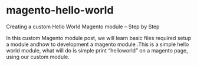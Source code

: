 # magento-hello-world
Creating a custom Hello World Magento module – Step by Step 

In this custom Magento module post, we will learn basic files required setup a module andhow to development a magento module .This is a simple hello world module, what will do is simple print “helloworld” on a magento page, using our custom module.

